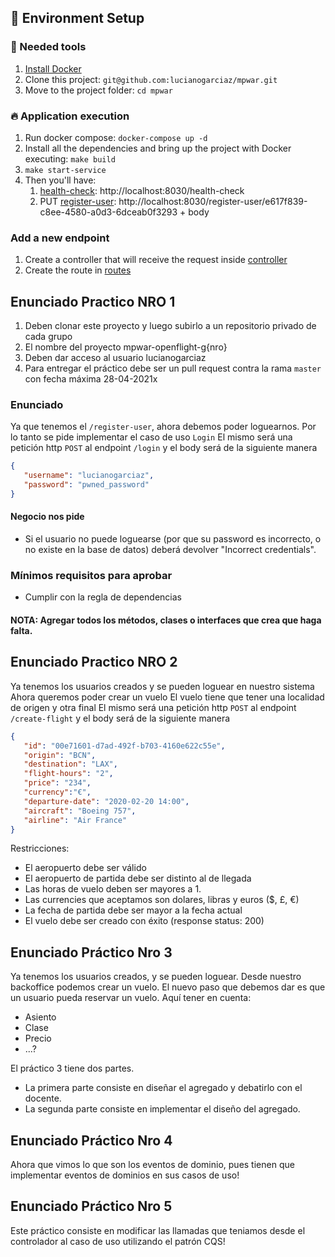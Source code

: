 ## 🚀 Environment Setup

### 🐳 Needed tools

1. [Install Docker](https://www.docker.com/get-started)
2. Clone this project: `git@github.com:lucianogarciaz/mpwar.git`
3. Move to the project folder: `cd mpwar`

### 🔥 Application execution

1. Run docker compose: `docker-compose up -d`
2. Install all the dependencies and bring up the project with Docker executing: `make build`
3. `make start-service`
4. Then you'll have:
   1. [health-check](apps/openflight/backend/src/Controller/Healthcheck): http://localhost:8030/health-check
   2. PUT [register-user](apps/openflight/backend/src/Controller/Users): http://localhost:8030/register-user/e617f839-c8ee-4580-a0d3-6dceab0f3293 + body
   

### Add a new endpoint

1. Create a controller that will receive the request inside [controller](apps/openflight/backend/src/Controller)
2. Create the route in [routes](apps/openflight/backend/config/routes)

## Enunciado Practico NRO 1

1. Deben clonar este proyecto y luego subirlo a un repositorio privado de cada grupo
2. El nombre del proyecto mpwar-openflight-g{nro}
3. Deben dar acceso al usuario lucianogarciaz
4. Para entregar el práctico debe ser un pull request contra la rama `master` con fecha máxima 28-04-2021x 

### Enunciado

Ya que tenemos el `/register-user`, ahora debemos poder loguearnos.
Por lo tanto se pide implementar el caso de uso `Login`
El mismo será una petición http `POST` al endpoint `/login` y el body será de la siguiente manera
```json
{
   "username": "lucianogarciaz",
   "password": "pwned_password"
}
```

#### Negocio nos pide
* Si el usuario no puede loguearse (por que su password es incorrecto, o no existe en la base de datos) deberá devolver 
"Incorrect credentials".

### Mínimos requisitos para aprobar
* Cumplir con la regla de dependencias

#### NOTA: Agregar todos los métodos, clases o interfaces que crea que haga falta.

## Enunciado Practico NRO 2

Ya tenemos los usuarios creados y se pueden loguear en nuestro sistema
Ahora queremos poder crear un vuelo
El vuelo tiene que tener una localidad de origen y otra final
El mismo será una petición http `POST` al endpoint `/create-flight` y el body será de la siguiente manera
```json
{
   "id": "00e71601-d7ad-492f-b703-4160e622c55e",
   "origin": "BCN",
   "destination": "LAX",
   "flight-hours": "2",
   "price": "234",
   "currency":"€",
   "departure-date": "2020-02-20 14:00",
   "aircraft": "Boeing 757",
   "airline": "Air France"
}
```
Restricciones:
* El aeropuerto debe ser válido
* El aeropuerto de partida debe ser distinto al de llegada
* Las horas de vuelo deben ser mayores a 1.
* Las currencies que aceptamos son dolares, libras y euros ($, £, €)
* La fecha de partida debe ser mayor a la fecha actual
* El vuelo debe ser creado con éxito (response status: 200)


## Enunciado Práctico Nro 3
Ya tenemos los usuarios creados, y se pueden loguear. Desde nuestro backoffice podemos crear un vuelo.
El nuevo paso que debemos dar es que un usuario pueda reservar un vuelo.
Aquí tener en cuenta:
* Asiento
* Clase
* Precio
* ...?


El práctico 3 tiene dos partes.
* La primera parte consiste en diseñar el agregado y debatirlo con el docente.
* La segunda parte consiste en implementar el diseño del agregado.


## Enunciado Práctico Nro 4
Ahora que vimos lo que son los eventos de dominio, pues tienen que implementar eventos de dominios en sus casos de uso!

## Enunciado Práctico Nro 5
Este práctico consiste en modificar las llamadas que teniamos desde el controlador al caso de uso utilizando el patrón
CQS!
